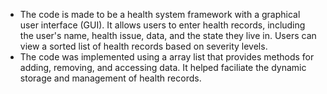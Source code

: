 - The code is made to be a health system framework with a graphical user interface (GUI). It allows users to enter health records, including the user's name, health issue, data, and the state they live in. Users can view a sorted list of health records based on severity levels.
- The code was implemented using a array list that provides methods for adding, removing, and accessing data. It helped faciliate the dynamic storage and management of health records. 
